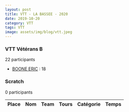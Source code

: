 ```yaml
---
layout: post
title: VTT - LA BASSEE - 2020
date: 2019-10-20
category: VTT
tags: VTT
image: assets/img/blog/vtt.jpeg
---
```


### VTT Vétérans B
22 participants
- [BOONE ERIC](https://teamspecializedlille.github.io/coureurs/booneeric) : 18

### Scratch
0 participants

| Place | Nom | Team | Tours | Catégorie | Temps |
|---|---|---|---|---|---|
